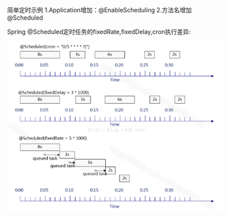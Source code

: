 简单定时示例
1.Application增加：@EnableScheduling
2.方法名增加@Scheduled

Spring @Scheduled定时任务的fixedRate,fixedDelay,cron执行差异:

![fixedRate,fixedDelay,cron差异](https://github.com/kongdou/Spring-Cloud/blob/master/imgs/scheduled.png)
